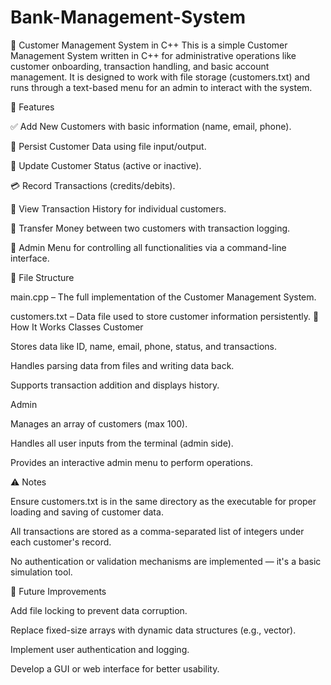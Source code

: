 # Bank-Management-System
🧾 Customer Management System in C++
This is a simple Customer Management System written in C++ for administrative operations like customer onboarding, transaction handling, and basic account management. It is designed to work with file storage (customers.txt) and runs through a text-based menu for an admin to interact with the system.

📌 Features

✅ Add New Customers with basic information (name, email, phone).

🔁 Persist Customer Data using file input/output.

🔄 Update Customer Status (active or inactive).

💳 Record Transactions (credits/debits).

📄 View Transaction History for individual customers.

💸 Transfer Money between two customers with transaction logging.

🔐 Admin Menu for controlling all functionalities via a command-line interface.

📂 File Structure

main.cpp – The full implementation of the Customer Management System.

customers.txt – Data file used to store customer information persistently.
🚀 How It Works
   Classes
   Customer

Stores data like ID, name, email, phone, status, and transactions.

Handles parsing data from files and writing data back.

Supports transaction addition and displays history.

Admin

Manages an array of customers (max 100).

Handles all user inputs from the terminal (admin side).

Provides an interactive admin menu to perform operations.

⚠️ Notes

Ensure customers.txt is in the same directory as the executable for proper loading and saving of customer data.

All transactions are stored as a comma-separated list of integers under each customer's record.

No authentication or validation mechanisms are implemented — it's a basic simulation tool.

📌 Future Improvements

Add file locking to prevent data corruption.

Replace fixed-size arrays with dynamic data structures (e.g., vector).

Implement user authentication and logging.

Develop a GUI or web interface for better usability.

